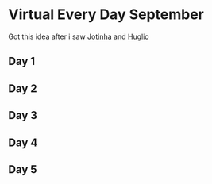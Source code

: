# Virtual Every Day September

Got this idea after i saw [Jotinha](https://codeforces.com/profile/Jotinha) and [Huglio](https://codeforces.com/profile/huglio)

## Day 1

## Day 2

## Day 3

## Day 4

## Day 5
